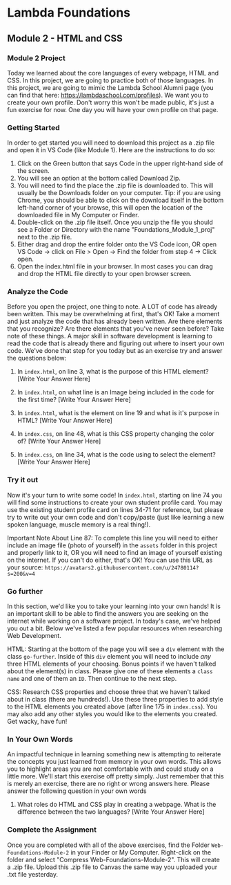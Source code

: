 # Lambda Foundations

## Module 2 - HTML and CSS

### Module 2 Project

Today we learned about the core languages of every webpage, HTML and CSS. In this project, we are going to practice both of those languages.
In this project, we are going to mimic the Lambda School Alumni page (you can find that here: https://lambdaschool.com/profiles). We want you to create your own profile. Don't worry this won't be made public, it's just a fun exercise for now. One day you will have your own profile on that page.

### Getting Started

In order to get started you will need to download this project as a .zip file and open it in VS Code (like Module 1). Here are the instructions to do so:

1. Click on the Green button that says Code in the upper right-hand side of the screen.
2. You will see an option at the bottom called Download Zip.
3. You will need to find the place the .zip file is downloaded to. This will usually be the Downloads folder on your computer. Tip: if you are using Chrome, you should be able to click on the download itself in the bottom left-hand corner of your browse, this will open the location of the downloaded file in My Computer or Finder.
4. Double-click on the .zip file itself. Once you unzip the file you should see a Folder or Directory with the name "Foundations_Module_1_proj" next to the .zip file.
5. Either drag and drop the entire folder onto the VS Code icon, OR open VS Code -> click on File > Open -> Find the folder from step 4 -> Click open.
6. Open the index.html file in your browser. In most cases you can drag and drop the HTML file directly to your open browser screen.

### Analyze the Code

Before you open the project, one thing to note. A LOT of code has already been written. This may be overwhelming at first, that's OK! Take a moment and just analyze the code that has already been written. Are there elements that you recognize? Are there elements that you've never seen before? Take note of these things. A major skill in software development is learning to read the code that is already there and figuring out where to insert your own code. We've done that step for you today but as an exercise try and answer the questions below:

1. In `index.html`, on line 3, what is the purpose of this HTML element?
   [Write Your Answer Here]

2. In `index.html`, on what line is an Image being included in the code for the first time?
   [Write Your Answer Here]

3. In `index.html`, what is the element on line 19 and what is it's purpose in HTML?
   [Write Your Answer Here]

4. In `index.css`, on line 48, what is this CSS property changing the color of?
   [Write Your Answer Here]

5. In `index.css`, on line 34, what is the code using to select the element?
   [Write Your Answer Here]

### Try it out

Now it's your turn to write some code! In `index.html`, starting on line 74 you will find some instructions to create your own student profile card. You may use the existing student profile card on lines 34-71 for reference, but please try to write out your own code and don't copy/paste (just like learning a new spoken language, muscle memory is a real thing!).

Important Note About Line 87: To complete this line you will need to either include an image file (photo of yourself) in the `assets` folder in this project and properly link to it, OR you will need to find an image of yourself existing on the internet. If you can't do either, that's OK! You can use this URL as your source: `https://avatars2.githubusercontent.com/u/24780114?s=200&v=4`

### Go further

In this section, we'd like you to take your learning into your own hands! It is an important skill to be able to find the answers you are seeking on the internet while working on a software project. In today's case, we've helped you out a bit. Below we've listed a few popular resources when researching Web Development.

HTML: Starting at the bottom of the page you will see a `div` element with the class `go-further`. Inside of this `div` element you will need to include _any_ three HTML elements of your choosing. Bonus points if we haven't talked about the element(s) in class. Please give one of these elements a `class name` and one of them an `ID`. Then continue to the next step.

CSS: Research CSS properties and choose three that we haven't talked about in class (there are hundreds!). Use these three properties to add style to the HTML elements you created above (after line 175 in `index.css`). You may also add any other styles you would like to the elements you created. Get wacky, have fun!

### In Your Own Words

An impactful technique in learning something new is attempting to reiterate the concepts you just learned from memory in your own words. This allows you to highlight areas you are not comfortable with and could study on a little more. We'll start this exercise off pretty simply. Just remember that this is merely an exercise, there are no right or wrong answers here. Please answer the following question in your own words

1. What roles do HTML and CSS play in creating a webpage. What is the difference between the two languages?
   [Write Your Answer Here]

### Complete the Assignment

Once you are completed with all of the above exercises, find the Folder `Web-Foundations-Module-2` in your Finder or My Computer. Right-click on the folder and select "Compress Web-Foundations-Module-2". This will create a .zip file. Upload this .zip file to Canvas the same way you uploaded your .txt file yesterday.
